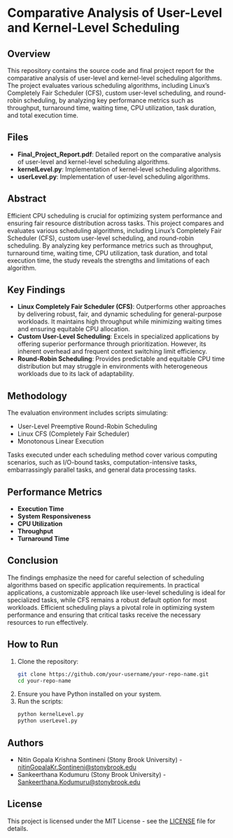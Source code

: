 # Comparative Analysis of User-Level and Kernel-Level Scheduling

## Overview
This repository contains the source code and final project report for the comparative analysis of user-level and kernel-level scheduling algorithms. The project evaluates various scheduling algorithms, including Linux’s Completely Fair Scheduler (CFS), custom user-level scheduling, and round-robin scheduling, by analyzing key performance metrics such as throughput, turnaround time, waiting time, CPU utilization, task duration, and total execution time.

## Files
- **Final_Project_Report.pdf**: Detailed report on the comparative analysis of user-level and kernel-level scheduling algorithms.
- **kernelLevel.py**: Implementation of kernel-level scheduling algorithms.
- **userLevel.py**: Implementation of user-level scheduling algorithms.

## Abstract
Efficient CPU scheduling is crucial for optimizing system performance and ensuring fair resource distribution across tasks. This project compares and evaluates various scheduling algorithms, including Linux’s Completely Fair Scheduler (CFS), custom user-level scheduling, and round-robin scheduling. By analyzing key performance metrics such as throughput, turnaround time, waiting time, CPU utilization, task duration, and total execution time, the study reveals the strengths and limitations of each algorithm.

## Key Findings
- **Linux Completely Fair Scheduler (CFS)**: Outperforms other approaches by delivering robust, fair, and dynamic scheduling for general-purpose workloads. It maintains high throughput while minimizing waiting times and ensuring equitable CPU allocation.
- **Custom User-Level Scheduling**: Excels in specialized applications by offering superior performance through prioritization. However, its inherent overhead and frequent context switching limit efficiency.
- **Round-Robin Scheduling**: Provides predictable and equitable CPU time distribution but may struggle in environments with heterogeneous workloads due to its lack of adaptability.

## Methodology
The evaluation environment includes scripts simulating:
- User-Level Preemptive Round-Robin Scheduling
- Linux CFS (Completely Fair Scheduler)
- Monotonous Linear Execution

Tasks executed under each scheduling method cover various computing scenarios, such as I/O-bound tasks, computation-intensive tasks, embarrassingly parallel tasks, and general data processing tasks.

## Performance Metrics
- **Execution Time**
- **System Responsiveness**
- **CPU Utilization**
- **Throughput**
- **Turnaround Time**

## Conclusion
The findings emphasize the need for careful selection of scheduling algorithms based on specific application requirements. In practical applications, a customizable approach like user-level scheduling is ideal for specialized tasks, while CFS remains a robust default option for most workloads. Efficient scheduling plays a pivotal role in optimizing system performance and ensuring that critical tasks receive the necessary resources to run effectively.

## How to Run
1. Clone the repository:
    ```sh
    git clone https://github.com/your-username/your-repo-name.git
    cd your-repo-name
    ```
2. Ensure you have Python installed on your system.
3. Run the scripts:
    ```sh
    python kernelLevel.py
    python userLevel.py
    ```

## Authors
- Nitin Gopala Krishna Sontineni (Stony Brook University) - nitinGopalaKr.Sontineni@stonybrook.edu
- Sankeerthana Kodumuru (Stony Brook University) - Sankeerthana.Kodumuru@stonybrook.edu

## License
This project is licensed under the MIT License - see the [LICENSE](LICENSE) file for details.